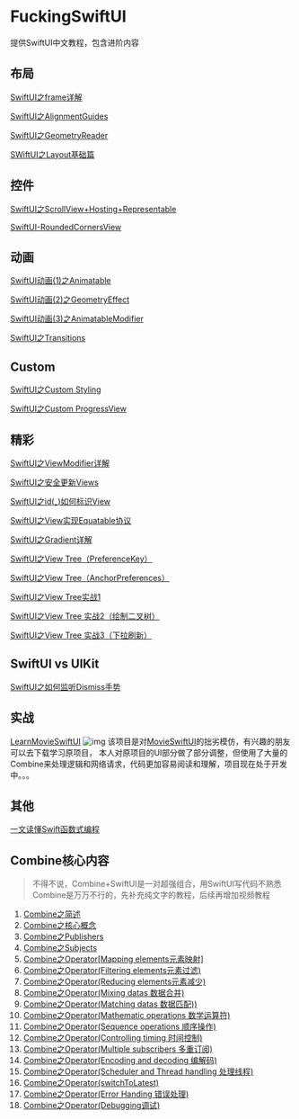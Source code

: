 # FuckingSwiftUI
提供SwiftUI中文教程，包含进阶内容

## 布局

[SwiftUI之frame详解](https://juejin.im/post/5ef94d66f265da23062456f6)

[SwiftUI之AlignmentGuides](https://juejin.im/post/5ef94c64e51d453474166298)

[SwiftUI之GeometryReader](https://juejin.im/post/5f05737a6fb9a07e7a53d384)

[SWiftUI之Layout基础篇](https://juejin.im/post/6856276793817563144/)

## 控件
[SwiftUI之ScrollView+Hosting+Representable](https://juejin.im/post/5f0336506fb9a07e8351f63d)

[SwiftUI-RoundedCornersView](https://github.com/agelessman/SwiftUI-RoundedCornersView)

## 动画

[SwiftUI动画(1)之Animatable](https://juejin.im/post/5ef94762f265da22ad19dd55)

[SwiftUI动画(2)之GeometryEffect](https://juejin.im/post/5ef94b53e51d45346200386f)

[SwiftUI动画(3)之AnimatableModifier](https://juejin.im/post/5ef94bdce51d4534c4550af5)

[SwiftUI之Transitions](https://juejin.im/post/5ef94c2f6fb9a07e5d76b5ee)

## Custom

[SwiftUI之Custom Styling](https://juejin.im/post/5ef94deff265da22e610d07c)

[SwiftUI之Custom ProgressView](https://juejin.im/post/5f003d906fb9a07e9d6035fa)

## 精彩

[SwiftUI之ViewModifier详解](https://juejin.im/post/5ef94dc65188252e7206b547)

[SwiftUI之安全更新Views](https://juejin.im/post/5ef94e246fb9a07ea929c52d)

[SwiftUI之id(_)如何标识View](https://juejin.im/post/5ef94e46e51d45348424d98c)

[SwiftUI之View实现Equatable协议](https://juejin.im/post/5ef94e75e51d4534640e985e)

[SwiftUI之Gradient详解](https://juejin.im/post/5eff0d3bf265da23062460ee)

[SwiftUI之View Tree（PreferenceKey）](https://juejin.im/post/5f06c5246fb9a07e9824cee2)

[SwiftUI之View Tree（AnchorPreferences）](https://juejin.im/post/5f0c47805188252e3426daa3)

[SwiftUI之View Tree实战1](https://juejin.im/post/5f0daac7e51d4534c9397cad)

[SwiftUI之View Tree 实战2（绘制二叉树）](https://juejin.im/post/5f0e7437e51d453495701ab7)

[SwiftUI之View Tree 实战3（下拉刷新）](https://juejin.im/post/5f1655506fb9a07eb04d81a6)

## SwiftUI vs UIKit

[SwiftUI之如何监听Dismiss手势](https://juejin.im/post/5ef94d996fb9a07e637d04e2)

## 实战
[LearnMovieSwiftUI](https://github.com/agelessman/LearnMovieSwiftUI)
![img](https://github.com/Dimillian/MovieSwiftUI/raw/master/images/MovieSwiftUI_promo_new.png?)
该项目是对[MovieSwiftUI](https://github.com/Dimillian/MovieSwiftUI)的拙劣模仿，有兴趣的朋友可以去下载学习原项目，
本人对原项目的UI部分做了部分调整，但使用了大量的Combine来处理逻辑和网络请求，代码更加容易阅读和理解，项目现在处于开发中。。。

## 其他
[一文读懂Swift函数式编程](https://juejin.im/post/6863262706720817159)

## Combine核心内容
> 不得不说，Combine+SwiftUI是一对超强组合，用SwiftUI写代码不熟悉Combine是万万不行的，先补充纯文字的教程，后续再增加视频教程

1. [Combine之简述](https://juejin.cn/post/6911211072611418120/)
2. [Combine之核心概念](https://juejin.cn/post/6911489863204700167/)
3. [Combine之Publishers](https://juejin.cn/post/6911859875014246407/)
4. [Combine之Subjects](https://juejin.cn/post/6917427878745358343/)
5. [Combine之Operator[Mapping elements元素映射]](https://juejin.cn/post/6912227043531423757/)
6. [Combine之Operator(Filtering elements元素过滤)](https://juejin.cn/post/6913717022077485063/)
7. [Combine之Operator(Reducing elements元素减少)](https://juejin.cn/post/6914114671762997255/)
8. [Combine之Operator(Mixing datas 数据合并)](https://juejin.cn/post/6914466467861921806/)
9. [Combine之Operator(Matching datas 数据匹配))](https://juejin.cn/post/6914833026937520135/)
10. [Combine之Operator(Mathematic operations 数学运算符)](https://juejin.cn/post/6915214311317045255/)
11. [Combine之Operator(Sequence operations 顺序操作)](https://juejin.cn/post/6916383020878888967/)
12. [Combine之Operator(Controlling timing 时间控制)](https://juejin.cn/post/6916686668716212238/)
13. [Combine之Operator(Multiple subscribers 多重订阅)](https://juejin.cn/post/6917048059612856327/)
14. [Combine之Operator(Encoding and decoding 编解码)](https://juejin.cn/post/6917429103352086541/)
15. [Combine之Operator(Scheduler and Thread handling 处理线程)](https://juejin.cn/post/6918909429882716168/)
16. [Combine之Operator(switchToLatest)](https://juejin.cn/post/6918910507596382216/)
17. [Combine之Operator(Error Handing 错误处理)](https://juejin.cn/post/6919282447100149773/)
18. [Combine之Operator(Debugging调试)](https://juejin.cn/post/6919283085657931783/)
